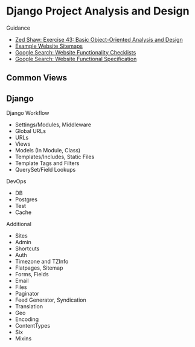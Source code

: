 # Django Project Analysis and Design

Guidance
*   [Zed Shaw: Exercise 43: Basic Object-Oriented Analysis and Design](http://learnpythonthehardway.org/book/ex43.html)
*   [Example Website Sitemaps](https://www.google.com/search?q=example+website+sitemaps&rlz=1CAACAG_enUS625US635&oq=example+website+sitemaps&aqs=chrome..69i57j0j69i65l3j0.3579j0j7&sourceid=chrome&es_sm=0&ie=UTF-8)
*   [Google Search: Website Functionality Checklists](https://www.google.com/search?q=example+website+sitemaps&rlz=1CAACAG_enUS625US635&oq=example+website+sitemaps&aqs=chrome..69i57j0j69i65l3j0.3579j0j7&sourceid=chrome&es_sm=0&ie=UTF-8#q=website+functionality+checklist)
*   [Google Search: Website Functional Specification](https://www.google.com/search?q=example+website+sitemaps&rlz=1CAACAG_enUS625US635&oq=example+website+sitemaps&aqs=chrome..69i57j0j69i65l3j0.3579j0j7&sourceid=chrome&es_sm=0&ie=UTF-8#q=example+website+functional+specification)

## Common Views

## Django

Django Workflow
*   Settings/Modules, Middleware
*   Global URLs 
*   URLs
*   Views
*   Models (In Module, Class)
*   Templates/Includes, Static Files
*   Template Tags and Filters
*   QuerySet/Field Lookups

DevOps
*   DB
*   Postgres
*   Test
*   Cache

Additional
*   Sites
*   Admin
*   Shortcuts
*   Auth
*   Timezone and TZInfo
*   Flatpages, Sitemap
*   Forms, Fields
*   Email
*   Files
*   Paginator
*   Feed Generator, Syndication
*   Translation
*   Geo
*   Encoding
*   ContentTypes
*   Six
*   Mixins
   


